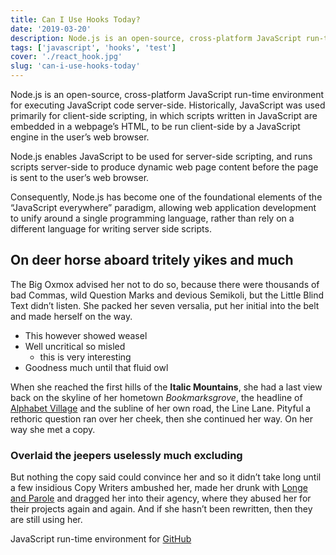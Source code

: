 ```yaml
---
title: Can I Use Hooks Today?
date: '2019-03-20'
description: Node.js is an open-source, cross-platform JavaScript run-time environment for executing JavaScript code server-side. Historically, JavaScript was used primarily for client-side scripting, in which scripts written in JavaScript are embedded in a webpage’s HTML, to be run client-side by a JavaScript engine in the user’s web browser.
tags: ['javascript', 'hooks', 'test']
cover: './react_hook.jpg'
slug: 'can-i-use-hooks-today'
---
```


Node.js is an open-source, cross-platform JavaScript run-time environment for executing JavaScript code server-side. Historically, JavaScript was used primarily for client-side scripting, in which scripts written in JavaScript are embedded in a webpage’s HTML, to be run client-side by a JavaScript engine in the user’s web browser.

Node.js enables JavaScript to be used for server-side scripting, and runs scripts server-side to produce dynamic web page content before the page is sent to the user’s web browser.

Consequently, Node.js has become one of the foundational elements of the “JavaScript everywhere” paradigm, allowing web application development to unify around a single programming language, rather than rely on a different language for writing server side scripts.

## On deer horse aboard tritely yikes and much

The Big Oxmox advised her not to do so, because there were thousands of bad
Commas, wild Question Marks and devious Semikoli, but the Little Blind Text
didn’t listen. She packed her seven versalia, put her initial into the belt and
made herself on the way.

- This however showed weasel
- Well uncritical so misled
  - this is very interesting
- Goodness much until that fluid owl

When she reached the first hills of the **Italic Mountains**, she had a last
view back on the skyline of her hometown _Bookmarksgrove_, the headline of
[Alphabet Village](http://google.com) and the subline of her own road, the Line
Lane. Pityful a rethoric question ran over her cheek, then she continued her
way. On her way she met a copy.

### Overlaid the jeepers uselessly much excluding

But nothing the copy said could convince her and so it didn’t take long until a
few insidious Copy Writers ambushed her, made her drunk with
[Longe and Parole](http://google.com) and dragged her into their agency, where
they abused her for their projects again and again. And if she hasn’t been
rewritten, then they are still using her.

JavaScript run-time environment for [GitHub](http://github.com)
